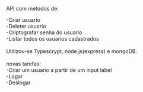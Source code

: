 API com metodos de:

-Criar usuario<br>
-Deleter usuario<br>
-Criptografar senha do usuario<br>
-Listar todos os usuarios cadastrados<br>
<br>
Utilizou-se Typescrypt, node.js(express) e mongoDB.<br>
<br>
novas tarefas:<br>
-Criar um usuario a partir de um input label<br>
-Logar<br>
-Deslogar<br>
